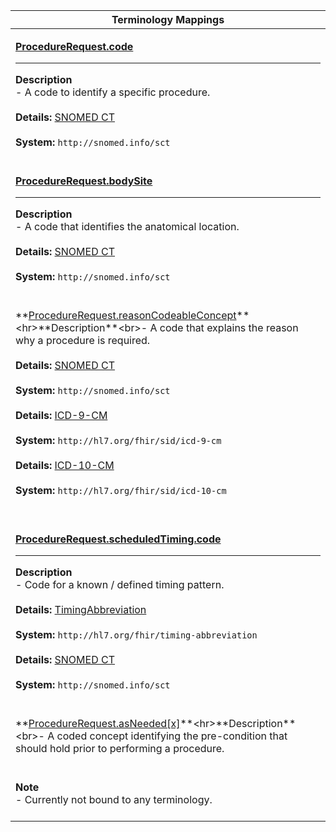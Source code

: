 |Terminology Mappings|
|---|
|<p>**[ProcedureRequest.code](http://hl7.org/fhir/dstu2/procedurerequest-definitions.html#ProcedureRequest.code)**<hr>**Description**<br>- A code to identify a specific procedure.<br><br>**Details:** [SNOMED CT](http://hl7.org/fhir/dstu2/snomedct.html)<br><br>**System:** `http://snomed.info/sct`<br><br>|
|<p>**[ProcedureRequest.bodySite](http://hl7.org/fhir/dstu2/procedurerequest-definitions.html#ProcedureRequest.bodySite)**<hr>**Description**<br>- A code that identifies the anatomical location.<br><br>**Details:** [SNOMED CT](http://hl7.org/fhir/dstu2/snomedct.html)<br><br>**System:** `http://snomed.info/sct`<br><br>|
|<p>**[ProcedureRequest.reasonCodeableConcept](http://hl7.org/fhir/dstu2/procedurerequest-definitions.html#ProcedureRequest.reason_x_)**<hr>**Description**<br>- A code that explains the reason why a procedure is required.<br><br>**Details:** [SNOMED CT](http://hl7.org/fhir/dstu2/snomedct.html)<br><br>**System:** `http://snomed.info/sct`<br><br>**Details:** [ICD-9-CM](http://hl7.org/fhir/icd.html)<br><br>**System:** `http://hl7.org/fhir/sid/icd-9-cm`<br><br>**Details:** [ICD-10-CM](http://hl7.org/fhir/icd.html)<br><br>**System:** `http://hl7.org/fhir/sid/icd-10-cm`<br><br>|
|<p>**[ProcedureRequest.scheduledTiming.code](http://hl7.org/fhir/DSTU2/datatypes-definitions.html#Timing.code)**<hr>**Description**<br>- Code for a known / defined timing pattern.<br><br>**Details:** [TimingAbbreviation](http://hl7.org/fhir/dstu2/valueset-timing-abbreviation.html)<br><br>**System:** `http://hl7.org/fhir/timing-abbreviation`<br><br>**Details:** [SNOMED CT](http://hl7.org/fhir/dstu2/snomedct.html)<br><br>**System:** `http://snomed.info/sct`<br><br>|
|<p>**[ProcedureRequest.asNeeded[x]](http://hl7.org/fhir/dstu2/procedurerequest-definitions.html#ProcedureRequest.asNeeded_x_)**<hr>**Description**<br>- A coded concept identifying the pre-condition that should hold prior to performing a procedure.
<br>**Note**<br>- Currently not bound to any terminology.<br><br>|
